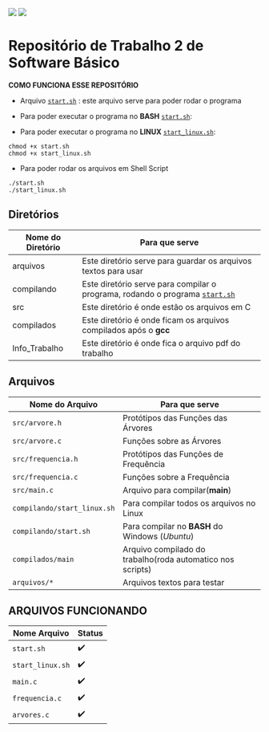 ![](https://img.shields.io/github/languages/code-size/F4NT0/T2_SB.svg?style=plastic) 
![](https://img.shields.io/github/repo-size/F4NT0/T2_SB.svg?style=plastic)

# Repositório de Trabalho 2 de Software Básico

**COMO FUNCIONA ESSE REPOSITÓRIO**

* Arquivo [`start.sh`]() : este arquivo serve para poder rodar o programa

* Para poder executar o programa no **BASH** [`start.sh`]():
* Para poder executar o programa no **LINUX** [`start_linux.sh`]():

```shell
chmod +x start.sh
chmod +x start_linux.sh
```

* Para poder rodar os arquivos em Shell Script

```shell
./start.sh
./start_linux.sh
```

## Diretórios

Nome do Diretório|Para que serve|
|---|---|
arquivos| Este diretório serve para guardar os arquivos textos para usar
compilando| Este diretório serve para compilar o programa, rodando o programa [`start.sh`]() 
src| Este diretório é onde estão os arquivos em C
compilados| Este diretório é onde ficam os arquivos compilados após o **gcc**
Info_Trabalho| Este diretório é onde fica o arquivo pdf do trabalho

## Arquivos

Nome do Arquivo|Para que serve|
|---|---|
`src/arvore.h` | Protótipos das Funções das Árvores
`src/arvore.c` | Funções sobre as Árvores
`src/frequencia.h` | Protótipos das Funções de Frequência
`src/frequencia.c` | Funções sobre a Frequência
`src/main.c` | Arquivo para compilar(**main**)
`compilando/start_linux.sh` | Para compilar todos os arquivos no Linux
`compilando/start.sh` | Para compilar no **BASH** do Windows (_Ubuntu_)
`compilados/main` | Arquivo compilado do trabalho(roda automatico nos scripts)
`arquivos/*` | Arquivos textos para testar

## ARQUIVOS FUNCIONANDO

Nome Arquivo|Status
|---|---|
`start.sh` | :heavy_check_mark:
`start_linux.sh`|:heavy_check_mark:
`main.c`|:heavy_check_mark:
`frequencia.c`|:heavy_check_mark:
`arvores.c`|:heavy_check_mark: 